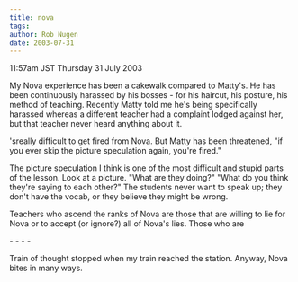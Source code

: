 ```yaml
---
title: nova
tags: 
author: Rob Nugen
date: 2003-07-31
---
```


<p class=date>11:57am JST Thursday 31 July 2003</p>

<p>My Nova experience has been a cakewalk compared to Matty's.  He has
been continuously harassed by his bosses - for his haircut, his
posture, his method of teaching.  Recently Matty told me he's being
specifically harassed whereas a different teacher had a complaint
lodged against her, but that teacher never heard anything about
it.</p>

<p>'sreally difficult to get fired from Nova.  But Matty has been
threatened, "if you ever skip the picture speculation again, you're
fired."</p>

<p>The picture speculation I think is one of the most difficult and
stupid parts of the lesson.  Look at a picture. "What are they doing?"
"What do you think they're saying to each other?"  The students never
want to speak up; they don't have the vocab, or they believe they
might be wrong.</p>

<p>Teachers who ascend the ranks of Nova are those that are willing to
lie for Nova or to accept (or ignore?) all of Nova's lies.  Those who
are </p>

<p>- - - -</p>

<p>Train of thought stopped when my train reached the station.
Anyway, Nova bites in many ways.</p>
